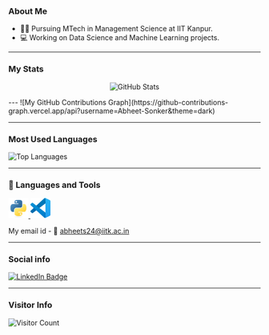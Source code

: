 ### About Me

- 👨‍💻 Pursuing MTech in Management Science at IIT Kanpur.
- 💻 Working on Data Science and Machine Learning projects.

---

### My Stats

<p align="center">
  <img src="https://github-readme-stats.vercel.app/api?username=Abheet-Sonker&show_icons=true&theme=dark" alt="GitHub Stats" />
</p>
---
![My GitHub Contributions Graph](https://github-contributions-graph.vercel.app/api?username=Abheet-Sonker&theme=dark)

---

### Most Used Languages

![Top Languages](https://github-readme-stats.vercel.app/api/top-langs/?username=Abheet-Sonker&layout=compact&theme=dark)

---

### 🔨 Languages and Tools

<p>
  <a href="https://www.python.org" target="_blank" rel="noreferrer">
    <img src="https://raw.githubusercontent.com/devicons/devicon/master/icons/python/python-original.svg" alt="python" width="40" height="40"/>
  </a>
  <a href="https://code.visualstudio.com/" target="_blank" rel="noreferrer">
    <img src="https://raw.githubusercontent.com/devicons/devicon/master/icons/vscode/vscode-original.svg" alt="vscode" width="40" height="40"/>
  </a>
</p>

<p>
  My email id - 📧 <a href="mailto:abheets24@iitk.ac.in">abheets24@iitk.ac.in</a>
</p>

---

### Social info

<a href="https://www.linkedin.com/in/abheet-sonker-0a433a18b/" target="_blank" rel="noreferrer">
  <img src="https://img.shields.io/badge/-LinkedIn-0077B5?style=for-the-badge&logo=linkedin&logoColor=white" alt="LinkedIn Badge"/>
</a>

---

### Visitor Info

![Visitor Count](https://visitor-badge.la/badge?page_id=Abheet-Sonker)
